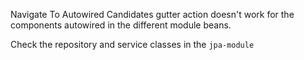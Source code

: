 Navigate To Autowired Candidates gutter action doesn't work 
for the components autowired in the different module beans.


Check the repository and service classes in the `jpa-module`